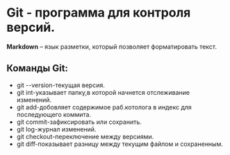 # Git - программа для контроля версий.

**Markdown** – язык разметки,
который позволяет форматировать текст.

## Команды Git:
- git --version-текущая версия.
- git int-указывает папку,в которой начнется отслеживание изменений.
- git add-добовляет содержимое раб.котолога в индекс для последующего коммита.
- git commit-зафиксировать или сохранить.
- git log-журнал изменений.
- git checkout-переключение между версиями.
- git diff-показывает разницу между текущим файлом и сохраненным.  


